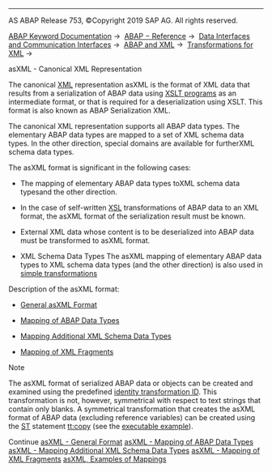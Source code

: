   

* * *

AS ABAP Release 753, ©Copyright 2019 SAP AG. All rights reserved.

[ABAP Keyword Documentation](javascript:call_link\('abenabap.htm'\)) →  [ABAP − Reference](javascript:call_link\('abenabap_reference.htm'\)) →  [Data Interfaces and Communication Interfaces](javascript:call_link\('abenabap_data_communication.htm'\)) →  [ABAP and XML](javascript:call_link\('abenabap_xml.htm'\)) →  [Transformations for XML](javascript:call_link\('abenabap_xml_trafos.htm'\)) → 

asXML - Canonical XML Representation

The canonical [XML](javascript:call_link\('abenxml_glosry.htm'\) "Glossary Entry") representation asXML is the format of XML data that results from a serialization of ABAP data using [XSLT programs](javascript:call_link\('abenxsl_transformation_1_glosry.htm'\) "Glossary Entry") as an intermediate format, or that is required for a deserialization using XSLT. This format is also known as ABAP Serialization XML.

The canonical XML representation supports all ABAP data types. The elementary ABAP data types are mapped to a set of XML schema data types. In the other direction, special domains are available for furtherXML schema data types.

The asXML format is significant in the following cases:

-   The mapping of elementary ABAP data types toXML schema data typesand the other direction.

-   In the case of self-written [XSL](javascript:call_link\('abenxsl_transformation_1_glosry.htm'\) "Glossary Entry") transformations of ABAP data to an XML format, the asXML format of the serialization result must be known.

-   External XML data whose content is to be deserialized into ABAP data must be transformed to asXML format.

-   XML Schema Data Types The asXML mapping of elementary ABAP data types to XML schema data types (and the other direction) is also used in [simple transformations](javascript:call_link\('abensimple_transformation_glosry.htm'\) "Glossary Entry")

Description of the asXML format:

-   [General asXML Format](javascript:call_link\('abenabap_xslt_asxml_general.htm'\))

-   [Mapping of ABAP Data Types](javascript:call_link\('abenabap_xslt_asxml_named.htm'\))

-   [Mapping Additional XML Schema Data Types](javascript:call_link\('abenabap_xslt_asxml_schema.htm'\))

-   [Mapping of XML Fragments](javascript:call_link\('abenabap_xslt_asxml_fragment.htm'\))

Note

The asXML format of serialized ABAP data or objects can be created and examined using the predefined [identity transformation ID](javascript:call_link\('abenabap_xslt_id.htm'\)). This transformation is not, however, symmetrical with respect to text strings that contain only blanks. A symmetrical transformation that creates the asXML format of ABAP data (excluding reference variables) can be created using the [ST](javascript:call_link\('abenabap_st.htm'\)) statement [tt:copy](javascript:call_link\('abenst_tt_copy.htm'\)) (see the [executable example](javascript:call_link\('abenasxml_id_vs_st_abexa.htm'\))).

Continue
[asXML - General Format](javascript:call_link\('abenabap_xslt_asxml_general.htm'\))
[asXML - Mapping of ABAP Data Types](javascript:call_link\('abenabap_xslt_asxml_named.htm'\))
[asXML - Mapping Additional XML Schema Data Types](javascript:call_link\('abenabap_xslt_asxml_schema.htm'\))
[asXML - Mapping of XML Fragments](javascript:call_link\('abenabap_xslt_asxml_fragment.htm'\))
[asXML, Examples of Mappings](javascript:call_link\('abenasxml_abexas.htm'\))